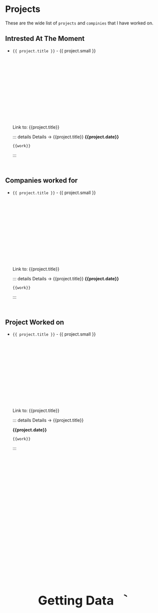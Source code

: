 # Projects
These are the wide list of `projects` and `compinies` that I have worked on.

## Intrested At The Moment

<ul>

<div v-for="project in intrested_data">

<li v-if="project.type == 'interested'">

`{{ project.title }}` - {{ project.small }}

<img :src="project.image" style="height: 200px; border-radius: 15px;"/>


Link to: <a :href="project.link">{{project.title}}</a>

::: details Details -> {{project.title}}
__{{project.date}}__

<div v-html="project.description"></div>

<span v-for="work in project.work.split(' • ')">
<div><code>{{work}}</code></div>
</span>

:::

</li>

</div>

</ul>
<br/>


## Companies worked for

<ul>

<div v-for="project in work_data">

<li v-if="project.type == 'job'">

`{{ project.title }}` - {{ project.small }}

<img :src="project.image" style="height: 200px; border-radius: 15px;"/>


Link to: <a :href="project.link">{{project.title}}</a>

::: details Details -> {{project.title}}
__{{project.date}}__

<div v-html="project.description"></div>

<span v-for="work in project.work.split(' • ')">
<div><code>{{work}}</code></div>
</span>

:::

</li>

</div>

</ul>
<br/>


## Project Worked on


<ul>

<div v-for="project in project_data">

<li v-if="project.type == 'project'">

`{{ project.title }}` - {{ project.small }}

<img :src="project.image" style="height: 200px; border-radius: 15px;"/>

Link to: <a :href="project.link">{{project.title}}</a>

::: details Details -> {{project.title}}

__{{project.date}}__

<div v-html="project.description"></div>

<span v-for="work in project.work.split(' • ')">
<div><code>{{work}}</code></div>
</span>

:::

</li>

</div>

</ul>
<br/>

<div style="width: 100vw; height: 100vh; position: fixed; background-opacity: 0.5; top: 0; left: 0; display: flex; justify-content: center; align-items: center; z-index: 20" class="middle_text" ref="getting_data">

<div style="font-size: 40px; font-weight: bold; display: flex; gap: 10px; opacity: 1;">
<span style="margin-top: 5px;"> Getting Data  </span>
<svg xmlns="http://www.w3.org/2000/svg" width="1em" height="1em" viewBox="0 0 24 24"><path fill="none" stroke="currentColor" stroke-dasharray="16" stroke-dashoffset="16" stroke-linecap="round" stroke-linejoin="round" stroke-width="2" d="M12 3c4.97 0 9 4.03 9 9"><animate fill="freeze" attributeName="stroke-dashoffset" dur="0.2s" values="16;0"/><animateTransform attributeName="transform" dur="1.5s" repeatCount="indefinite" type="rotate" values="0 12 12;360 12 12"/></path></svg>
</div>

</div>


<script setup>
    import {onMounted, ref} from "vue";

    var all_projects = []
    var intrested_data = ref([])
    var work_data = ref([])
    var project_data = ref([])
    var getting_data = ref()


    async function fetchProjectData() {
        try {
            const response = await fetch('https://sairash.github.io/playable/json/projects.json');

            if (!response.ok) {
                throw new Error('Network response was not ok ' + response.statusText);
            }

            return await response.json();

        } catch (error) {
            console.error('There has been a problem with your fetch operation:', error);
        }
    }

    onMounted(async() => {
        all_projects = await fetchProjectData()
        project_data.value = all_projects.filter((ele)=>{return ele.type== "project"})
        work_data.value = all_projects.filter((ele)=>{return ele.type== "job"})
        intrested_data.value = all_projects.filter((ele)=>{return ele.type== "interested"}).reverse()
        

        getting_data.value.style.display = "none"
    })

</script>

<style>
.middle_text {
    background-color: var(--vp-c-bg);
    color: var(--vp-c-gray-1)
}
</style>